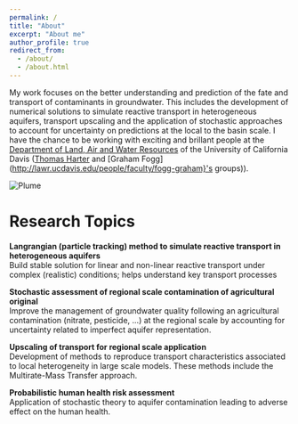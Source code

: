```yaml
---
permalink: /
title: "About"
excerpt: "About me"
author_profile: true
redirect_from:
  - /about/
  - /about.html
---
```


My work focuses on the better understanding and prediction of the fate and transport of contaminants in groundwater. This includes the development of numerical solutions to simulate reactive transport in heterogeneous aquifers, transport upscaling and the application of stochastic approaches to account for uncertainty on predictions at the local to the basin scale. I have the chance to be working with exciting and brillant people at the [Department of Land, Air and Water Resources](lawr.ucdavis.edu/) of the University of California Davis ([Thomas Harter](http://groundwater.ucdavis.edu/People/) and [Graham Fogg](http://lawr.ucdavis.edu/people/faculty/fogg-graham}'s groups)).

<img src="images/plume animation_2.gif" alt="Plume">

Research Topics
======
**<span style = "font-size:1em;">Langrangian (particle tracking) method to simulate reactive transport in heterogeneous aquifers</span>**<br/>
Build stable solution for linear and non-linear reactive transport under complex (realistic) conditions; helps understand key transport processes

**<span style = "font-size:1em;">Stochastic assessment of regional scale contamination of agricultural original</span>**<br/>
Improve the management of groundwater quality following an agricultural contamination (nitrate, pesticide, ...) at the regional scale by accounting for uncertainty related to imperfect aquifer representation.

**<span style = "font-size:1em;">Upscaling of transport for regional scale application</span>**<br/>
Development of methods to reproduce transport characteristics associated to local heterogeneity in large scale models. These methods include the Multirate-Mass Transfer approach.

**<span style = "font-size:1em;">Probabilistic human health risk assessment</span>**<br/>
Application of stochastic theory to aquifer contamination leading to adverse effect on the human health.
